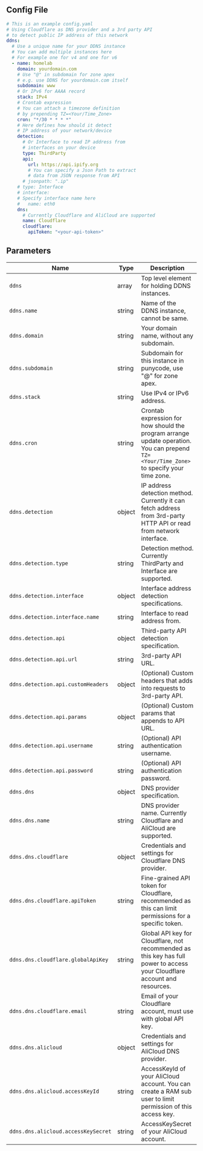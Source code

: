 ## Config File

```yaml
# This is an example config.yaml
# Using Cloudflare as DNS provider and a 3rd party API
# to detect public IP address of this network
ddns:
  # Use a unique name for your DDNS instance
  # You can add multiple instances here
  # For example one for v4 and one for v6
  - name: homelab
    domain: yourdomain.com
    # Use "@" in subdomain for zone apex
    # e.g. use DDNS for yourdomain.com itself
    subdomain: www
    # Or IPv6 for AAAA record
    stack: IPv4
    # Crontab expression
    # You can attach a timezone definition
    # by prepending TZ=<Your/Time_Zone>
    cron: "*/30 * * * *"
    # Here defines how should it detect
    # IP address of your network/device
    detection:
      # Or Interface to read IP address from
      # interfaces on your device
      type: ThirdParty
      api:
        url: https://api.ipify.org
        # You can specify a Json Path to extract
        # data from JSON response from API
      # jsonpath: ".ip"
    # type: Interface
    # interface:
    # Specify interface name here
    #   name: eth0
    dns:
      # Currently Cloudflare and AliCloud are supported
      name: Cloudflare
      cloudflare:
        apiToken: "<your-api-token>"
```

## Parameters

| Name                                | Type   | Description                                                                                                                              |
|-------------------------------------|--------|------------------------------------------------------------------------------------------------------------------------------------------|
| `ddns`                              | array  | Top level element for holding DDNS instances.                                                                                            |
| `ddns.name`                         | string | Name of the DDNS instance, cannot be same.                                                                                               |
| `ddns.domain`                       | string | Your domain name, without any subdomain.                                                                                                 |
| `ddns.subdomain`                    | string | Subdomain for this instance in punycode, use "@" for zone apex.                                                                          |
| `ddns.stack`                        | string | Use IPv4 or IPv6 address.                                                                                                                |
| `ddns.cron`                         | string | Crontab expression for how should the program arrange update operation. You can prepend `TZ=<Your/Time_Zone>` to specify your time zone. |
| `ddns.detection`                    | object | IP address detection method. Currently it can fetch address from 3rd-party HTTP API or read from network interface.                      |
| `ddns.detection.type`               | string | Detection method. Currently ThirdParty and Interface are supported.                                                                      |
| `ddns.detection.interface`          | object | Interface address detection specifications.                                                                                              |
| `ddns.detection.interface.name`     | string | Interface to read address from.                                                                                                          |
| `ddns.detection.api`                | object | Third-party API detection specification.                                                                                                 |
| `ddns.detection.api.url`            | string | 3rd-party API URL.                                                                                                                       |
| `ddns.detection.api.customHeaders`  | object | (Optional) Custom headers that adds into requests to 3rd-party API.                                                                      |
| `ddns.detection.api.params`         | object | (Optional) Custom params that appends to API URL.                                                                                        |
| `ddns.detection.api.username`       | string | (Optional) API authentication username.                                                                                                  |
| `ddns.detection.api.password`       | string | (Optional) API authentication password.                                                                                                  |
| `ddns.dns`                          | object | DNS provider specification.                                                                                                              |
| `ddns.dns.name`                     | string | DNS provider name. Currently Cloudflare and AliCloud are supported.                                                                      |
| `ddns.dns.cloudflare`               | object | Credentials and settings for Cloudflare DNS provider.                                                                                    |
| `ddns.dns.cloudflare.apiToken`      | string | Fine-grained API token for Cloudflare, recommended as this can limit permissions for a specific token.                                   |
| `ddns.dns.cloudflare.globalApiKey`  | string | Global API key for Cloudflare, not recommended as this key has full power to access your Cloudflare account and resources.               |
| `ddns.dns.cloudflare.email`         | string | Email of your Cloudflare account, must use with global API key.                                                                          |
| `ddns.dns.alicloud`                 | object | Credentials and settings for AliCloud DNS provider.                                                                                      |
| `ddns.dns.alicloud.accessKeyId`     | string | AccessKeyId of your AliCloud account. You can create a RAM sub user to limit permission of this access key.                              |
| `ddns.dns.alicloud.accessKeySecret` | string | AccessKeySecret of your AliCloud account.                                                                                                |

